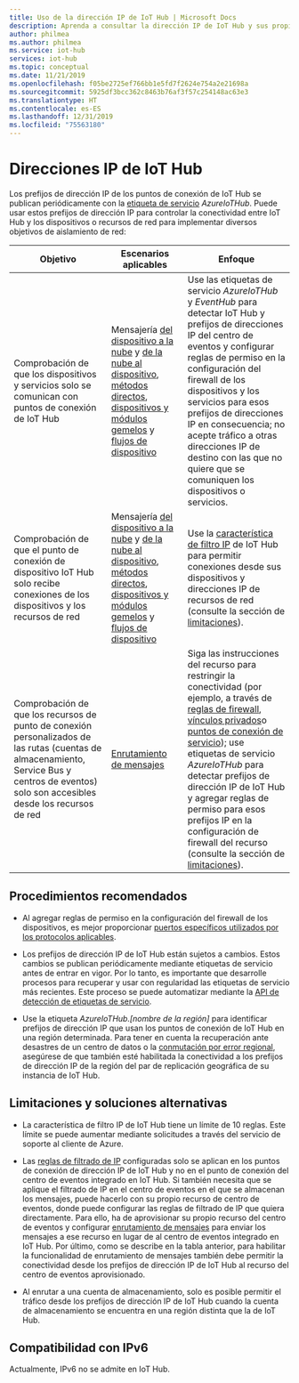 ```yaml
---
title: Uso de la dirección IP de IoT Hub | Microsoft Docs
description: Aprenda a consultar la dirección IP de IoT Hub y sus propiedades. La dirección IP de IoT Hub puede cambiar durante determinados escenarios, como la recuperación ante desastres o la conmutación por error regional.
author: philmea
ms.author: philmea
ms.service: iot-hub
services: iot-hub
ms.topic: conceptual
ms.date: 11/21/2019
ms.openlocfilehash: f05be2725ef766bb1e5fd7f2624e754a2e21698a
ms.sourcegitcommit: 5925df3bcc362c8463b76af3f57c254148ac63e3
ms.translationtype: HT
ms.contentlocale: es-ES
ms.lasthandoff: 12/31/2019
ms.locfileid: "75563180"
---
```

# <a name="iot-hub-ip-addresses"></a>Direcciones IP de IoT Hub

Los prefijos de dirección IP de los puntos de conexión de IoT Hub se publican periódicamente con la [etiqueta de servicio](../virtual-network/service-tags-overview.md) _AzureIoTHub_. Puede usar estos prefijos de dirección IP para controlar la conectividad entre IoT Hub y los dispositivos o recursos de red para implementar diversos objetivos de aislamiento de red:

| Objetivo | Escenarios aplicables | Enfoque |
|------|-----------|----------|
| Comprobación de que los dispositivos y servicios solo se comunican con puntos de conexión de IoT Hub | Mensajería [del dispositivo a la nube](./iot-hub-devguide-messaging.md) y [de la nube al dispositivo](./iot-hub-devguide-messages-c2d.md), [métodos directos](./iot-hub-devguide-direct-methods.md), [dispositivos y módulos gemelos](./iot-hub-devguide-device-twins.md) y [flujos de dispositivo](./iot-hub-device-streams-overview.md) | Use las etiquetas de servicio _AzureIoTHub_ y _EventHub_ para detectar IoT Hub y prefijos de direcciones IP del centro de eventos y configurar reglas de permiso en la configuración del firewall de los dispositivos y los servicios para esos prefijos de direcciones IP en consecuencia; no acepte tráfico a otras direcciones IP de destino con las que no quiere que se comuniquen los dispositivos o servicios. |
| Comprobación de que el punto de conexión de dispositivo IoT Hub solo recibe conexiones de los dispositivos y los recursos de red | Mensajería [del dispositivo a la nube](./iot-hub-devguide-messaging.md) y [de la nube al dispositivo](./iot-hub-devguide-messages-c2d.md), [métodos directos](./iot-hub-devguide-direct-methods.md), [dispositivos y módulos gemelos](./iot-hub-devguide-device-twins.md) y [flujos de dispositivo](./iot-hub-device-streams-overview.md) | Use la [característica de filtro IP](iot-hub-ip-filtering.md) de IoT Hub para permitir conexiones desde sus dispositivos y direcciones IP de recursos de red (consulte la sección de [limitaciones](#limitations-and-workarounds)). | 
| Comprobación de que los recursos de punto de conexión personalizados de las rutas (cuentas de almacenamiento, Service Bus y centros de eventos) solo son accesibles desde los recursos de red | [Enrutamiento de mensajes](./iot-hub-devguide-messages-d2c.md) | Siga las instrucciones del recurso para restringir la conectividad (por ejemplo, a través de [reglas de firewall](../storage/common/storage-network-security.md), [vínculos privados](../private-link/private-endpoint-overview.md)o [puntos de conexión de servicio](../virtual-network/virtual-network-service-endpoints-overview.md)); use etiquetas de servicio _AzureIoTHub_ para detectar prefijos de dirección IP de IoT Hub y agregar reglas de permiso para esos prefijos IP en la configuración de firewall del recurso (consulte la sección de [limitaciones](#limitations-and-workarounds)). |



## <a name="best-practices"></a>Procedimientos recomendados

* Al agregar reglas de permiso en la configuración del firewall de los dispositivos, es mejor proporcionar [puertos específicos utilizados por los protocolos aplicables](./iot-hub-devguide-protocols.md#port-numbers).

* Los prefijos de dirección IP de IoT Hub están sujetos a cambios. Estos cambios se publican periódicamente mediante etiquetas de servicio antes de entrar en vigor. Por lo tanto, es importante que desarrolle procesos para recuperar y usar con regularidad las etiquetas de servicio más recientes. Este proceso se puede automatizar mediante la [API de detección de etiquetas de servicio](../virtual-network/service-tags-overview.md#service-tags-on-premises).

* Use la etiqueta *AzureIoTHub.[nombre de la región]* para identificar prefijos de dirección IP que usan los puntos de conexión de IoT Hub en una región determinada. Para tener en cuenta la recuperación ante desastres de un centro de datos o la [conmutación por error regional](iot-hub-ha-dr.md), asegúrese de que también esté habilitada la conectividad a los prefijos de dirección IP de la región del par de replicación geográfica de su instancia de IoT Hub.


## <a name="limitations-and-workarounds"></a>Limitaciones y soluciones alternativas

* La característica de filtro IP de IoT Hub tiene un límite de 10 reglas. Este límite se puede aumentar mediante solicitudes a través del servicio de soporte al cliente de Azure. 

* Las [reglas de filtrado de IP](iot-hub-ip-filtering.md) configuradas solo se aplican en los puntos de conexión de dirección IP de IoT Hub y no en el punto de conexión del centro de eventos integrado en IoT Hub. Si también necesita que se aplique el filtrado de IP en el centro de eventos en el que se almacenan los mensajes, puede hacerlo con su propio recurso de centro de eventos, donde puede configurar las reglas de filtrado de IP que quiera directamente. Para ello, ha de aprovisionar su propio recurso del centro de eventos y configurar [enrutamiento de mensajes](./iot-hub-devguide-messages-d2c.md) para enviar los mensajes a ese recurso en lugar de al centro de eventos integrado en IoT Hub. Por último, como se describe en la tabla anterior, para habilitar la funcionalidad de enrutamiento de mensajes también debe permitir la conectividad desde los prefijos de dirección IP de IoT Hub al recurso del centro de eventos aprovisionado.

* Al enrutar a una cuenta de almacenamiento, solo es posible permitir el tráfico desde los prefijos de dirección IP de IoT Hub cuando la cuenta de almacenamiento se encuentra en una región distinta que la de IoT Hub.

## <a name="support-for-ipv6"></a>Compatibilidad con IPv6 

Actualmente, IPv6 no se admite en IoT Hub.
